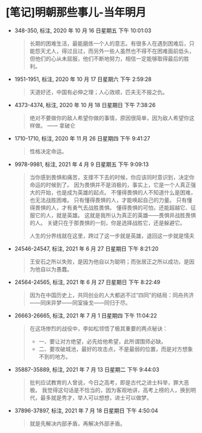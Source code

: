 # [笔记]明朝那些事儿-当年明月


-   348-350, 标注, 2020 年 10 月 16 日星期五 下午 10:01:03

    > 长期的困难生活，最能磨炼一个人的意志。有很多人在遇到困难后，只能怨天尤人，得过且过，而另外一些人虽然也不得不在困难面前低头，但他们的心从未屈服，他们不断地努力，相信一定能够取得最后的胜利。

-   1951-1951, 标注, 2020 年 10 月 17 日星期六 下午 2:59:28

    > 天道好还，中国有必伸之理；人心效顺，匹夫无不报之仇。

-   4373-4374, 标注, 2020 年 10 月 18 日星期日 下午 7:38:26

    > 绝对不要做你的敌人希望你做的事情，原因很简单，因为敌人希望你这样做。 —— 拿破仑

-   1710-1710, 标注, 2020 年 11 月 26 日星期四 下午 9:41:27

    > 性格决定命运。

-   9978-9981, 标注, 2021 年 4 月 9 日星期五 下午 9:09:13

    > 当你感到畏惧和痛苦，支撑不下去的时候，你应该同时意识到，决定你命运的时候到了。 因为畏惧并不是消极的，事实上，它是一个人真正强大的开始，也是成为英雄的起点。 不懂得畏惧的人不知道什么是困难，也无法战胜困难。 只有懂得畏惧的人，才能唤起自己的力量。 只有懂得畏惧的人，才有勇气去战胜畏惧。 懂得畏惧的可怕，还能超越它、征服它的人，就是英雄。 这就是我所认为真正的英雄——畏惧并战胜畏惧的人。 关键只在于那畏惧的一刻，你是选择战胜它，还是躲避它。
    >
    > 人生的分界线就在这里，跨过了这一步就是英雄，退回这一步就是懦夫

-   24546-24547, 标注, 2021 年 6 月 27 日星期日 下午 8:21:20

    > 王安石之所以失败，是因为他自以为聪明；而张居正之所以成功，是因为他自以为愚蠢。

-   24564-24565, 标注, 2021 年 6 月 27 日星期日 下午 8:22:49

    > 因为在中国历史上，共同创业的人大都逃不过“四同”的结局：同舟共济——同床异梦——同室操戈——同归于尽。

-   26663-26665, 标注, 2021 年 7 月 1 日星期四 下午 11:04:22

    > 在这场惨烈的战役中，李如松领悟了极其重要的两点秘诀：
    >
    > -   一、要让对方绝望，必先给他希望，此所谓围师必缺。
    > -   二、要攻破城池，最好的攻击点，不是最弱的位置，而是对方想象不到的地方。

-   35887-35889, 标注, 2021 年 7 月 13 日星期二 下午 9:44:03

    > 批判应试教育的人曾说，今日之高考，即是古代之进士科举，罪大恶极。 我觉得这句话是不恰当的，因为客观地讲，高考上榜的人，换到明代，最多就是秀才，举人可以想想，进士可以做梦。

-   37896-37897, 标注, 2021 年 7 月 18 日星期日 下午 4:50:04

    > 就是先解决内部矛盾，再解决外部矛盾。

